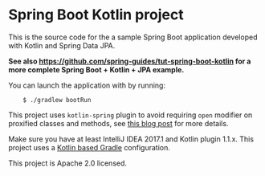 # Spring Boot Kotlin project

This is the source code for the a sample Spring Boot application developed with Kotlin and Spring Data JPA.

**See also https://github.com/spring-guides/tut-spring-boot-kotlin for a more complete Spring Boot + Kotlin + JPA example.**

You can launch the application with by running:

		$ ./gradlew bootRun

This project uses `kotlin-spring` plugin to avoid requiring `open` modifier on proxified
classes and methods, see [this blog post](https://blog.jetbrains.com/kotlin/2016/12/kotlin-1-0-6-is-here/) for more details.

Make sure you have at least IntelliJ IDEA 2017.1 and Kotlin plugin 1.1.x.
This project uses a [Kotlin based Gradle](https://github.com/gradle/kotlin-dsl) configuration.

This project is Apache 2.0 licensed.
